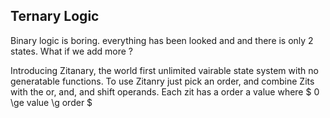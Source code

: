 ## Ternary Logic

Binary logic is boring. everything has been looked and and there is only 2 states.
What if we add more ?

Introducing Zitanary, the world first unlimited vairable state system with no generatable functions.
To use Zitanry just pick an order, and combine Zits with the or, and, and shift operands. Each zit has a order a value where $ 0 \ge value \g order $